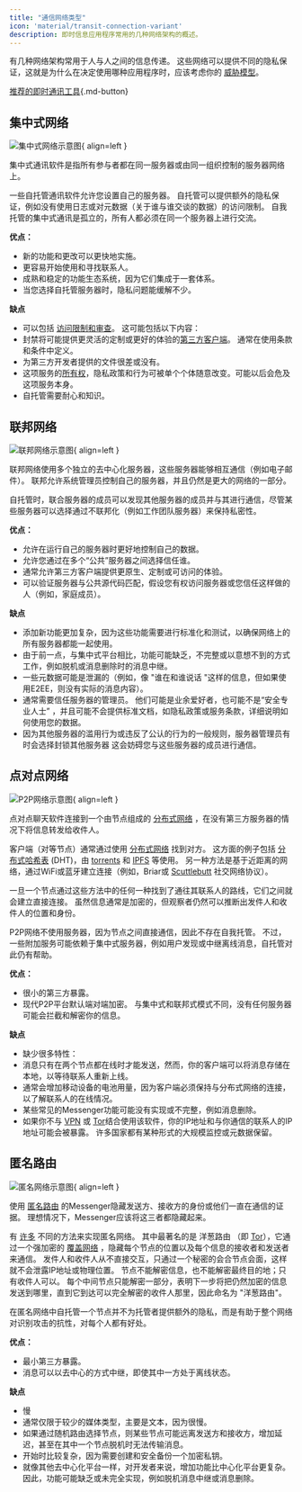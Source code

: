 ```yaml
---
title: "通信网络类型"
icon: 'material/transit-connection-variant'
description: 即时信息应用程序常用的几种网络架构的概述。
---
```


有几种网络架构常用于人与人之间的信息传递。 这些网络可以提供不同的隐私保证，这就是为什么在决定使用哪种应用程序时，应该考虑你的 [威胁模型](../basics/threat-modeling.md)。

[推荐的即时通讯工具](../real-time-communication.md ""){.md-button}

## 集中式网络

![集中式网络示意图](../assets/img/layout/network-centralized.svg){ align=left }

集中式通讯软件是指所有参与者都在同一服务器或由同一组织控制的服务器网络上。

一些自托管通讯软件允许您设置自己的服务器。 自托管可以提供额外的隐私保证，例如没有使用日志或对元数据（关于谁与谁交谈的数据）的访问限制。 自我托管的集中式通讯是孤立的，所有人都必须在同一个服务器上进行交流。

**优点：**

- 新的功能和更改可以更快地实施。
- 更容易开始使用和寻找联系人。
- 成熟和稳定的功能生态系统，因为它们集成于一套体系。
- 当您选择自托管服务器时，隐私问题能缓解不少。

**缺点**

- 可以包括 [访问限制和审查](https://drewdevault.com/2018/08/08/Signal.html)。 这可能包括以下内容：
- 封禁将可能提供更灵活的定制或更好的体验的[第三方客户端](https://github.com/LibreSignal/LibreSignal/issues/37#issuecomment-217211165)。 通常在使用条款和条件中定义。
- 为第三方开发者提供的文件很差或没有。
- 这项服务的[所有权](https://web.archive.org/web/20210729191953/https://blog.privacytools.io/delisting-wire)，隐私政策和行为可被单个个体随意改变。可能以后会危及这项服务本身。
- 自托管需要耐心和知识。

## 联邦网络

![联邦网络示意图](../assets/img/layout/network-decentralized.svg){ align=left }

联邦网络使用多个独立的去中心化服务器，这些服务器能够相互通信（例如电子邮件）。 联邦允许系统管理员控制自己的服务器，并且仍然是更大的网络的一部分。

自托管时，联合服务器的成员可以发现其他服务器的成员并与其进行通信，尽管某些服务器可以选择通过不联邦化（例如工作团队服务器）来保持私密性。

**优点：**

- 允许在运行自己的服务器时更好地控制自己的数据。
- 允许您通过在多个“公共”服务器之间选择信任谁。
- 通常允许第三方客户端提供更原生、定制或可访问的体验。
- 可以验证服务器与公共源代码匹配，假设您有权访问服务器或您信任这样做的人（例如，家庭成员）。

**缺点**

- 添加新功能更加复杂，因为这些功能需要进行标准化和测试，以确保网络上的所有服务器都能一起使用。
- 由于前一点，与集中式平台相比，功能可能缺乏，不完整或以意想不到的方式工作，例如脱机或消息删除时的消息中继。
- 一些元数据可能是泄漏的（例如，像 "谁在和谁说话 "这样的信息，但如果使用E2EE，则没有实际的消息内容）。
- 通常需要信任服务器的管理员。 他们可能是业余爱好者，也可能不是“安全专业人士” ，并且可能不会提供标准文档，如隐私政策或服务条款，详细说明如何使用您的数据。
- 因为其他服务器的滥用行为或违反了公认的行为的一般规则，服务器管理员有时会选择封锁其他服务器 这会妨碍您与这些服务器的成员进行通信。

## 点对点网络

![P2P网络示意图](../assets/img/layout/network-distributed.svg){ align=left }

点对点聊天软件连接到一个由节点组成的 [分布式网络](https://en.wikipedia.org/wiki/Distributed_networking) ，在没有第三方服务器的情况下将信息转发给收件人。

客户端（对等节点）通常通过使用 [分布式网络](https://en.wikipedia.org/wiki/Distributed_computing) 找到对方。 这方面的例子包括 [分布式哈希表](https://en.wikipedia.org/wiki/Distributed_hash_table) (DHT)，由 [torrents](https://en.wikipedia.org/wiki/BitTorrent_(protocol)) 和 [IPFS](https://en.wikipedia.org/wiki/InterPlanetary_File_System) 等使用。 另一种方法是基于近距离的网络，通过WiFi或蓝牙建立连接（例如，Briar或 [Scuttlebutt](https://scuttlebutt.nz) 社交网络协议）。

一旦一个节点通过这些方法中的任何一种找到了通往其联系人的路线，它们之间就会建立直接连接。 虽然信息通常是加密的，但观察者仍然可以推断出发件人和收件人的位置和身份。

P2P网络不使用服务器，因为节点之间直接通信，因此不存在自我托管。 不过，一些附加服务可能依赖于集中式服务器，例如用户发现或中继离线消息，自托管对此仍有帮助。

**优点：**

- 很小的第三方暴露。
- 现代P2P平台默认端对端加密。 与集中式和联邦式模式不同，没有任何服务器可能会拦截和解密你的信息。

**缺点**

- 缺少很多特性：
- 消息只有在两个节点都在线时才能发送，然而，你的客户端可以将消息存储在本地，以等待联系人重新上线。
- 通常会增加移动设备的电池用量，因为客户端必须保持与分布式网络的连接，以了解联系人的在线情况。
- 某些常见的Messenger功能可能没有实现或不完整，例如消息删除。
- 如果你不与 [VPN](../vpn.md) 或 [Tor](../tor.md)结合使用该软件，你的IP地址和与你通信的联系人的IP地址可能会被暴露。 许多国家都有某种形式的大规模监控或元数据保留。

## 匿名路由

![匿名网络示意图](../assets/img/layout/network-anonymous-routing.svg){ align=left }

使用 [匿名路由](https://doi.org/10.1007/978-1-4419-5906-5_628) 的Messenger隐藏发送方、接收方的身份或他们一直在通信的证据。 理想情况下，Messenger应该将这三者都隐藏起来。

有 [许多](https://doi.org/10.1145/3182658) 不同的方法来实现匿名网络。 其中最著名的是
洋葱路由 （即 [Tor](tor-overview.md)），它通过一个强加密的 [覆盖网络](https://en.wikipedia.org/wiki/Overlay_network) ，隐藏每个节点的位置以及每个信息的接收者和发送者来通信。 发件人和收件人从不直接交互，只通过一个秘密的会合节点会面，这样就不会泄露IP地址或物理位置。 节点不能解密信息，也不能解密最终目的地；只有收件人可以。 每个中间节点只能解密一部分，表明下一步将把仍然加密的信息发送到哪里，直到它到达可以完全解密的收件人那里，因此命名为 "洋葱路由"。</p> 

在匿名网络中自托管一个节点并不为托管者提供额外的隐私，而是有助于整个网络对识别攻击的抗性，对每个人都有好处。

**优点：**

- 最小第三方暴露。
- 消息可以以去中心的方式中继，即使其中一方处于离线状态。

**缺点**

- 慢
- 通常仅限于较少的媒体类型，主要是文本，因为很慢。
- 如果通过随机路由选择节点，则某些节点可能远离发送方和接收方，增加延迟，甚至在其中一个节点脱机时无法传输消息。
- 开始时比较复杂，因为需要创建和安全备份一个加密私钥。
- 就像其他去中心化平台一样，对开发者来说，增加功能比中心化平台更复杂。 因此，功能可能缺乏或未完全实现，例如脱机消息中继或消息删除。

